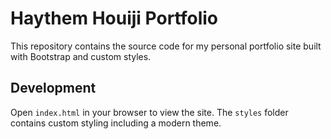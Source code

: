 # Haythem Houiji Portfolio

This repository contains the source code for my personal portfolio site built with Bootstrap and custom styles.

## Development

Open `index.html` in your browser to view the site. The `styles` folder contains custom styling including a modern theme.
